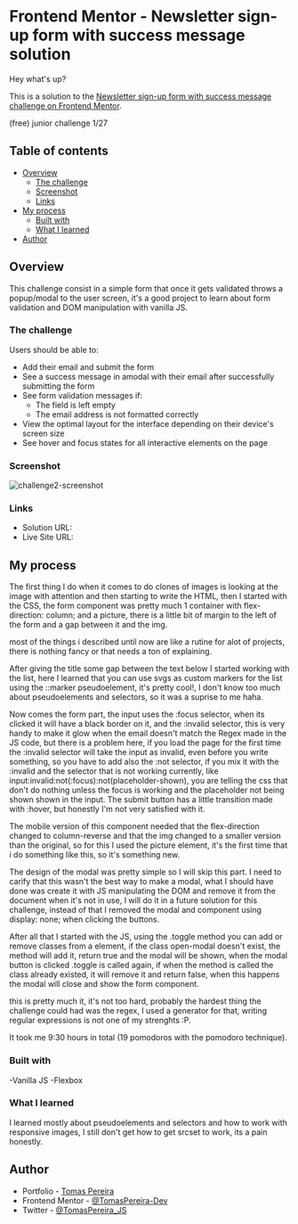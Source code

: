 # Frontend Mentor - Newsletter sign-up form with success message solution

Hey what's up?

This is a solution to the [Newsletter sign-up form with success message challenge on Frontend Mentor](https://www.frontendmentor.io/challenges/newsletter-signup-form-with-success-message-3FC1AZbNrv).

(free) junior challenge 1/27

## Table of contents

- [Overview](#overview)
  - [The challenge](#the-challenge)
  - [Screenshot](#screenshot)
  - [Links](#links)
- [My process](#my-process)
  - [Built with](#built-with)
  - [What I learned](#what-i-learned)
- [Author](#author)


## Overview
This challenge consist in a simple form that once it gets validated throws a popup/modal to the user screen, it's a good project to learn about form validation and DOM manipulation with vanilla JS.

### The challenge

Users should be able to:

- Add their email and submit the form
- See a success message in amodal with their email after successfully submitting the form
- See form validation messages if:
  - The field is left empty
  - The email address is not formatted correctly
- View the optimal layout for the interface depending on their device's screen size
- See hover and focus states for all interactive elements on the page

### Screenshot

![challenge2-screenshot](https://github.com/TomasPereira-Dev/frontendMentor-Challenge2/assets/81960258/79113570-bb0c-4ba2-9b9e-cbca374f47a5)


### Links

- Solution URL: [](https://www.frontendmentor.io/solutions/newsletter-signup-using-vanilla-js-8Z3c6ejb83)
- Live Site URL: [](https://tomaspereira-dev.github.io/frontendMentor-Challenge2/)

## My process

The first thing I do when it comes to do clones of images is looking at the image with attention and then starting to write the HTML, then I started with the CSS, the form component was pretty much 1 container with flex-direction: column; and a picture, there is a little bit of margin to the left of the form and a gap between it and the img.

most of the things i described until now are like a rutine for alot of projects, there is nothing fancy or that needs a ton of explaining.

After giving the title some gap between the text below I started working with the list, here I learned that you can use svgs as custom markers for the list using the ::marker pseudoelement, it's pretty cool!, I don't know too much about pseudoelements and selectors, so it was a suprise to me haha.

Now comes the form part, the input uses the :focus selector, when its clicked it will have a black border on it, and the :invalid selector, this is very handy to make it glow when the email doesn't match the Regex made in the JS code, but there is a problem here, if you load the page for the first time the :invalid selector will take the input as invalid, even before you write something, so you have to add also the :not selector, if you mix it with the :invalid and the selector that is not working currently, like input:invalid:not(:focus):not(placeholder-shown), you are telling the css that don't do nothing unless the focus is working and the placeholder not being shown shown in the input.
The submit button has a little transition made with :hover, but honestly I'm not very satisfied with it.

The mobile version of this component needed that the flex-direction changed to column-reverse and that the img changed to a smaller version than the original, so for this I used the picture element, it's the first time that i do something like this, so it's something new.

The design of the modal was pretty simple so I will skip this part.
I need to carify that this wasn't the best way to make a modal, what I should have done was create it with JS manipulating the DOM and remove it from the document when it's not in use, I will do it in a future solution for this challenge, instead of that I removed the modal and component using display: none; when clicking the buttons.

After all that I started with the JS, using the .toggle method you can add or remove classes from a element, if the class open-modal doesn't exist, the method will add it, return true and the modal will be shown, when the modal button is clicked .toggle is called again, if when the method is called the class already existed, it will remove it and return false, when this happens the modal will close and show the form component.

this is pretty much it, it's not too hard, probably the hardest thing the challenge could had was the regex, I used a generator for that, writing regular expressions is not one of my strenghts :P.

It took me 9:30 hours in total (19 pomodoros with the pomodoro technique).

### Built with

-Vanilla JS
-Flexbox

### What I learned

I learned mostly about pseudoelements and selectors and how to work with responsive images, I still don't get how to get srcset to work, its a pain honestly.

## Author

- Portfolio - [Tomas Pereira](https://tomaspereira-dev.github.io/Portfolio/)
- Frontend Mentor - [@TomasPereira-Dev](https://www.frontendmentor.io/profile/TomasPereira-Dev)
- Twitter - [@TomasPereira_JS](https://www.twitter.com/TomasPereira_JS)

